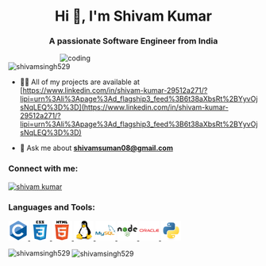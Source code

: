 <h1 align="center">Hi 👋, I'm Shivam Kumar</h1>
<h3 align="center">A passionate Software Engineer from India</h3>
<img align="right" alt="coding" width="400" src="https://mir-s3-cdn-cf.behance.net/project_modules/hd/3c00f6105775659.5f84899401909.gif"

<p align="left"> <img src="https://komarev.com/ghpvc/?username=shivamsingh529&label=Profile%20views&color=0e75b6&style=flat" alt="shivamsingh529" /> </p>

- 👨‍💻 All of my projects are available at [https://www.linkedin.com/in/shivam-kumar-29512a271/?lipi=urn%3Ali%3Apage%3Ad_flagship3_feed%3B6t38aXbsRt%2BYyvOjsNqLEQ%3D%3D](https://www.linkedin.com/in/shivam-kumar-29512a271/?lipi=urn%3Ali%3Apage%3Ad_flagship3_feed%3B6t38aXbsRt%2BYyvOjsNqLEQ%3D%3D)

- 💬 Ask me about **shivamsuman08@gmail.com**

<h3 align="left">Connect with me:</h3>
<p align="left">
<a href="www.linkedin.com/in/shivam-kumar-29512a271" target="blank"><img align="center" src="https://raw.githubusercontent.com/rahuldkjain/github-profile-readme-generator/master/src/images/icons/Social/linked-in-alt.svg" alt="shivam kumar" height="30" width="40" /></a>
</p>

<h3 align="left">Languages and Tools:</h3>
<p align="left"> <a href="https://www.cprogramming.com/" target="_blank" rel="noreferrer"> <img src="https://raw.githubusercontent.com/devicons/devicon/master/icons/c/c-original.svg" alt="c" width="40" height="40"/> </a> <a href="https://www.w3schools.com/css/" target="_blank" rel="noreferrer"> <img src="https://raw.githubusercontent.com/devicons/devicon/master/icons/css3/css3-original-wordmark.svg" alt="css3" width="40" height="40"/> </a> <a href="https://www.w3.org/html/" target="_blank" rel="noreferrer"> <img src="https://raw.githubusercontent.com/devicons/devicon/master/icons/html5/html5-original-wordmark.svg" alt="html5" width="40" height="40"/> </a> <a href="https://www.linux.org/" target="_blank" rel="noreferrer"> <img src="https://raw.githubusercontent.com/devicons/devicon/master/icons/linux/linux-original.svg" alt="linux" width="40" height="40"/> </a> <a href="https://www.mysql.com/" target="_blank" rel="noreferrer"> <img src="https://raw.githubusercontent.com/devicons/devicon/master/icons/mysql/mysql-original-wordmark.svg" alt="mysql" width="40" height="40"/> </a> <a href="https://nodejs.org" target="_blank" rel="noreferrer"> <img src="https://raw.githubusercontent.com/devicons/devicon/master/icons/nodejs/nodejs-original-wordmark.svg" alt="nodejs" width="40" height="40"/> </a> <a href="https://www.oracle.com/" target="_blank" rel="noreferrer"> <img src="https://raw.githubusercontent.com/devicons/devicon/master/icons/oracle/oracle-original.svg" alt="oracle" width="40" height="40"/> </a> <a href="https://www.python.org" target="_blank" rel="noreferrer"> <img src="https://raw.githubusercontent.com/devicons/devicon/master/icons/python/python-original.svg" alt="python" width="40" height="40"/> </a> </p>

<p><img align="left" src="https://github-readme-stats.vercel.app/api/top-langs?username=shivamsingh529&show_icons=true&locale=en&layout=compact" alt="shivamsingh529" /></p>

<p>&nbsp;<img align="center" src="https://github-readme-stats.vercel.app/api?username=shivamsingh529&show_icons=true&locale=en" alt="shivamsingh529" /></p>
